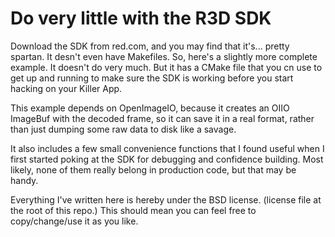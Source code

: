 # Do very little with the R3D SDK

Download the SDK from red.com, and you may find that it's...  pretty spartan.  It desn't even have Makefiles.  So, here's a slightly more complete example.  It doesn't do very much.  But it has a CMake file that you cn use to get up and running to make sure the SDK is working before you start hacking on your Killer App.

This example depends on OpenImageIO, because it creates an OIIO ImageBuf with the decoded frame, so it can save it in a real format, rather than just dumping some raw data to disk like a savage.

It also includes a few small convenience functions that I found useful when I first started poking at the SDK for debugging and confidence building.  Most likely, none of them really belong in production code, but that may be handy.

Everything I've written here is hereby under the BSD license.  (license file at the root of this repo.)  This should mean you can feel free to copy/change/use it as you like.


